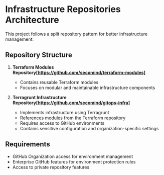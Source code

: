 # Infrastructure Repositories Architecture

This project follows a split repository pattern for better infrastructure management:

## Repository Structure

1. **Terraform Modules Repository[https://github.com/secomind/terraform-modules]**

   - Contains reusable Terraform modules
   - Focuses on modular and maintainable infrastructure components

2. **Terragrunt Infrastructure Repository[https://github.com/secomind/gitops-infra]**
   - Implements infrastructure using Terragrunt
   - References modules from the Terraform repository
   - Requires access to GitHub environments
   - Contains sensitive configuration and organization-specific settings

## Requirements

- GitHub Organization access for environment management
- Enterprise GitHub features for environment protection rules
- Access to private repository features
